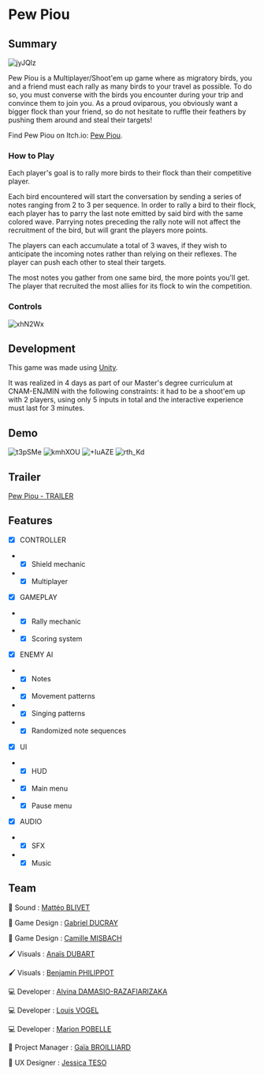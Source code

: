 # Pew Piou
## Summary

![jyJQlz](https://github.com/marionpobelle/PewPiou/assets/112869026/582a5682-ecb4-427b-8ed3-14a24e73b534)

Pew Piou is a Multiplayer/Shoot'em up game where as migratory birds, you and a friend must each rally as many birds to your travel as possible.
To do so, you must converse with the birds you encounter during your trip and convince them to join you. As a proud oviparous, you obviously want a bigger flock than your friend, so do not hesitate to ruffle their feathers by pushing them around and steal their targets!

Find Pew Piou on Itch.io: [Pew Piou](https://skrimsly.itch.io/pew-piou).

### How to Play

Each player's goal is to rally more birds to their flock than their competitive player.

Each bird encountered will start the conversation by sending a series of notes ranging from 2 to 3 per sequence. In order to rally a bird to their flock, each player has to parry the last note emitted by said bird with the same colored wave. Parrying notes preceding the rally note will not affect the recruitment of the bird, but will grant the players more points.

The players can each accumulate a total of 3 waves, if they wish to anticipate the incoming notes rather than relying on their reflexes. The player can push each other to steal their targets.

The most notes you gather from one same bird, the more points you'll get. The player that recruited the most allies for its flock to win the competition.

### Controls

![xhN2Wx](https://github.com/marionpobelle/PewPiou/assets/112869026/5613fd28-77cb-4698-92cc-5766ba67192c)

## Development

This game was made using [Unity](https://unity.com/fr).

It was realized in 4 days as part of our Master's degree curriculum at CNAM-ENJMIN with the following constraints: it had to be a shoot'em up with 2 players, using only 5 inputs in total and the interactive experience must last for 3 minutes.

## Demo

![t3pSMe](https://github.com/marionpobelle/PewPiou/assets/112869026/22bde432-540f-4e9f-aac4-a22d7a801ae8)
![kmhXOU](https://github.com/marionpobelle/PewPiou/assets/112869026/c35ad736-7260-4cf9-9e74-af8f868158c9)
![+IuAZE](https://github.com/marionpobelle/PewPiou/assets/112869026/cd4f600f-f310-4eb9-965c-cb638d56606d)
![rth_Kd](https://github.com/marionpobelle/PewPiou/assets/112869026/b178fcfe-d006-4c5f-b687-ef5e8ec7861c)

## Trailer

[Pew Piou - TRAILER](https://www.youtube.com/watch?v=-s2jMla5faw)

## Features  
  
- [x] CONTROLLER
- - [x] Shield mechanic
- - [x] Multiplayer

- [x] GAMEPLAY
- - [x] Rally mechanic
- - [x] Scoring system

 - [x] ENEMY AI
- - [x] Notes
- - [x] Movement patterns
- - [x] Singing patterns
- - [x] Randomized note sequences

- [x] UI
- - [x] HUD
- - [x] Main menu
- - [x] Pause menu

- [x] AUDIO
- - [x] SFX
- - [x] Music
        
## Team

🎵 Sound : [Mattéo BLIVET](https://mblivet.itch.io/)

🎲 Game Design : [Gabriel DUCRAY](https://itch.io/profile/balbadur)

🎲 Game Design : [Camille MISBACH](https://itch.io/profile/peanumi)

🖌️ Visuals : [Anaïs DUBART](https://anaisdubart.itch.io/)

🖌️ Visuals : [Benjamin PHILIPPOT](https://ben-phi.itch.io/)

💻 Developer : [Alvina DAMASIO-RAZAFIARIZAKA](https://alvina-dr.itch.io/)

💻 Developer : [Louis VOGEL](https://louis-vogel.itch.io/)

💻 Developer : [Marion POBELLE](https://vitaminexe.itch.io/)

👔 Project Manager : [Gaïa BROILLIARD](https://skrimsly.itch.io/)

🧠 UX Designer : [Jessica TESO](https://itch.io/profile/meliastrale)
